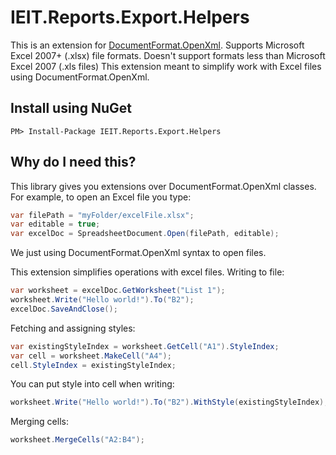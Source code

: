 # IEIT.Reports.Export.Helpers

This is an extension for [DocumentFormat.OpenXml](https://www.nuget.org/packages/DocumentFormat.OpenXml/). 
Supports Microsoft Excel 2007+ (.xlsx) file formats. Doesn't support formats less than Microsoft Excel 2007 (.xls files)
This extension meant to simplify work with Excel files using DocumentFormat.OpenXml.

## Install using NuGet
```
PM> Install-Package IEIT.Reports.Export.Helpers
```

## Why do I need this?
This library gives you extensions over DocumentFormat.OpenXml classes.
For example, to open an Excel file you type:
```C#
var filePath = "myFolder/excelFile.xlsx";
var editable = true;
var excelDoc = SpreadsheetDocument.Open(filePath, editable);
```
We just using DocumentFormat.OpenXml syntax to open files. 

This extension simplifies operations with excel files.
Writing to file:
```C#
var worksheet = excelDoc.GetWorksheet("List 1");
worksheet.Write("Hello world!").To("B2");
excelDoc.SaveAndClose();
```


Fetching and assigning styles:
```C#
var existingStyleIndex = worksheet.GetCell("A1").StyleIndex;
var cell = worksheet.MakeCell("A4");
cell.StyleIndex = existingStyleIndex;
```


You can put style into cell when writing:
```C#
worksheet.Write("Hello world!").To("B2").WithStyle(existingStyleIndex);
```


Merging cells:
```C#
worksheet.MergeCells("A2:B4");
```
